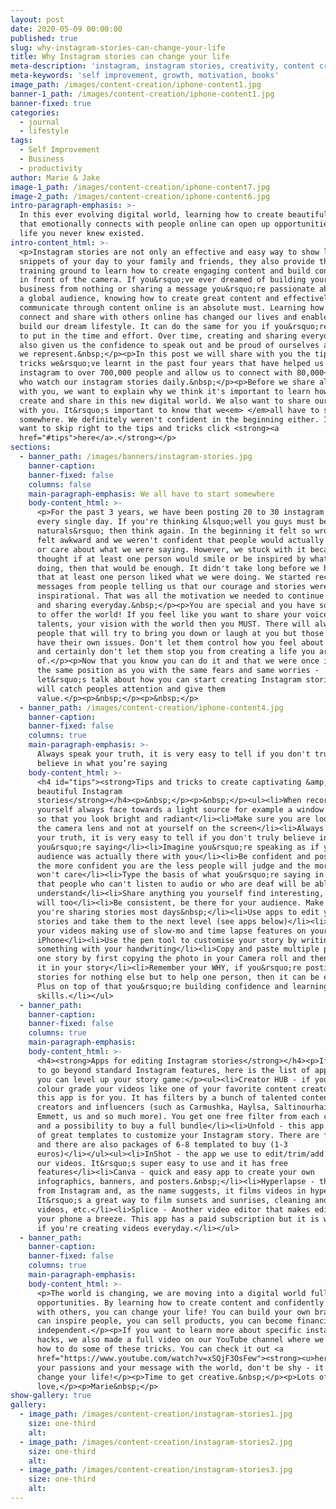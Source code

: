 ```yaml
---
layout: post
date: 2020-05-09 00:00:00
published: true
slug: why-instagram-stories-can-change-your-life
title: Why Instagram stories can change your life
meta-description: 'instagram, instagram stories, creativity, content creation'
meta-keywords: 'self improvement, growth, motivation, books'
image_path: /images/content-creation/iphone-content1.jpg
banner-1_path: /images/content-creation/iphone-content1.jpg
banner-fixed: true
categories:
  - journal
  - lifestyle
tags:
  - Self Improvement
  - Business
  - productivity
author: Marie & Jake
image-1_path: /images/content-creation/iphone-content7.jpg
image-2_path: /images/content-creation/iphone-content6.jpg
intro-paragraph-emphasis: >-
  In this ever evolving digital world, learning how to create beautiful content
  that emotionally connects with people online can open up opportunities in your
  life you never knew existed.
intro-content_html: >-
  <p>Instagram stories are not only an effective and easy way to show little
  snippets of your day to your family and friends, they also provide the perfect
  training ground to learn how to create engaging content and build confidence
  in front of the camera. If you&rsquo;ve ever dreamed of building your own
  business from nothing or sharing a message you&rsquo;re passionate about with
  a global audience, knowing how to create great content and effectively
  communicate through content online is an absolute must. Learning how to
  connect and share with others online has changed our lives and enabled us to
  build our dream lifestyle. It can do the same for you if you&rsquo;re willing
  to put in the time and effort. Over time, creating and sharing everyday has
  also given us the confidence to speak out and be proud of ourselves and what
  we represent.&nbsp;</p><p>In this post we will share with you the tips and
  tricks we&rsquo;ve learnt in the past four years that have helped us grow our
  instagram to over 700,000 people and allow us to connect with 80,000+ people
  who watch our instagram stories daily.&nbsp;</p><p>Before we share all this
  with you, we want to explain why we think it's important to learn how to
  create and share in this new digital world. We also want to share our story
  with you. It&rsquo;s important to know that we<em> </em>all have to start
  somewhere. We definitely weren't confident in the beginning either. If you
  want to skip right to the tips and tricks click <strong><a
  href="#tips">here</a>.</strong></p>
sections:
  - banner_path: /images/banners/instagram-stories.jpg
    banner-caption:
    banner-fixed: false
    columns: false
    main-paragraph-emphasis: We all have to start somewhere
    body-content_html: >-
      <p>For the past 3 years, we have been posting 20 to 30 instagram stories
      every single day. If you're thinking &lsquo;well you guys must be
      naturals&rsquo; then think again. In the beginning it felt so wrong!! We
      felt awkward and we weren't confident that people would actually get value
      or care about what we were saying. However, we stuck with it because we
      thought if at least one person would smile or be inspired by what we were
      doing, then that would be enough. It didn't take long before we had proof
      that at least one person liked what we were doing. We started receiving
      messages from people telling us that our courage and stories were
      inspirational. That was all the motivation we needed to continue creating
      and sharing everyday.&nbsp;</p><p>You are special and you have something
      to offer the world! If you feel like you want to share your voice, your
      talents, your vision with the world then you MUST. There will always be
      people that will try to bring you down or laugh at you but those people
      have their own issues. Don't let them control how you feel about yourself
      and certainly don't let them stop you from creating a life you are proud
      of.</p><p>Now that you know you can do it and that we were once in exactly
      the same position as you with the same fears and same worries -
      let&rsquo;s talk about how you can start creating Instagram stories that
      will catch peoples attention and give them
      value.</p><p>&nbsp;</p><p>&nbsp;</p>
  - banner_path: /images/content-creation/iphone-content4.jpg
    banner-caption:
    banner-fixed: false
    columns: true
    main-paragraph-emphasis: >-
      Always speak your truth, it is very easy to tell if you don't truly
      believe in what you’re saying
    body-content_html: >-
      <h4 id="tips"><strong>Tips and tricks to create captivating &amp;
      beautiful Instagram
      stories</strong></h4><p>&nbsp;</p><p>&nbsp;</p><ul><li>When recording
      yourself always face towards a light source for example a window or lamp
      so that you look bright and radiant</li><li>Make sure you are looking at
      the camera lens and not at yourself on the screen</li><li>Always speak
      your truth, it is very easy to tell if you don't truly believe in what
      you&rsquo;re saying</li><li>Imagine you&rsquo;re speaking as if your
      audience was actually there with you</li><li>Be confident and positive,
      the more confident you are the less people will judge and the more you
      won't care</li><li>Type the basis of what you&rsquo;re saying in text so
      that people who can't listen to audio or who are deaf will be able to
      understand</li><li>Share anything you yourself find interesting, others
      will too</li><li>Be consistent, be there for your audience. Make sure
      you're sharing stories most days&nbsp;</li><li>Use apps to edit your
      stories and take them to the next level (see apps below)</li><li>Mix up
      your videos making use of slow-mo and time lapse features on your
      iPhone</li><li>Use the pen tool to customise your story by writing
      something with your handwriting</li><li>Copy and paste multiple photos in
      one story by first copying the photo in your Camera roll and then pasting
      it in your story</li><li>Remember your WHY, if you&rsquo;re posting
      stories for nothing else but to help one person, then it can be enough.
      Plus on top of that you&rsquo;re building confidence and learning valuable
      skills.</li></ul>
  - banner_path:
    banner-caption:
    banner-fixed: false
    columns: true
    main-paragraph-emphasis:
    body-content_html: >-
      <h4><strong>Apps for editing Instagram stories</strong></h4><p>If you want
      to go beyond standard Instagram features, here is the list of apps where
      you can level up your story game:</p><ul><li>Creator HUB - if you want to
      colour grade your videos like one of your favorite content creators, then
      this app is for you. It has filters by a bunch of talented content
      creators and influencers (such as Carmushka, Haylsa, Saltinourhair,
      Emmett, us and so much more). You get one free filter from each creator
      and a possibility to buy a full bundle</li><li>Unfold - this app has lots
      of great templates to customize your Instagram story. There are free ones
      and there are also packages of 6-8 templated to buy (1-3
      euros)</li></ul><ul><li>InShot - the app we use to edit/trim/add music to
      our videos. It&rsquo;s super easy to use and it has free
      features</li><li>Canva - quick and easy app to create your own
      infographics, banners, and posters.&nbsp;</li><li>Hyperlapse - this app is
      from Instagram and, as the name suggests, it films videos in hyperlapse.
      It&rsquo;s a great way to film sunsets and sunrises, cleaning and packing
      videos, etc.</li><li>Splice - Another video editor that makes editing on
      your phone a breeze. This app has a paid subscription but it is worth it
      if you're creating videos everyday.</li></ul>
  - banner_path:
    banner-caption:
    banner-fixed: false
    columns: true
    main-paragraph-emphasis:
    body-content_html: >-
      <p>The world is changing, we are moving into a digital world full of
      opportunities. By learning how to create content and confidently share
      with others, you can change your life! You can build your own brand, you
      can inspire people, you can sell products, you can become financially
      independent.</p><p>If you want to learn more about specific instagram
      hacks, we also made a full video on our YouTube channel where we show you
      how to do some of these tricks. You can check it out <a
      href="https://www.youtube.com/watch?v=xSQjF3OsFew"><strong><u>here</u></strong></a><strong><u>.</u></strong></p><p>Share
      your passions and your message with the world, don't be shy - it could
      change your life!</p><p>Time to get creative.&nbsp;</p><p>Lots of
      love,</p><p>Marie&nbsp;</p>
show-gallery: true
gallery:
  - image_path: /images/content-creation/instagram-stories1.jpg
    size: one-third
    alt:
  - image_path: /images/content-creation/instagram-stories2.jpg
    size: one-third
    alt:
  - image_path: /images/content-creation/instagram-stories3.jpg
    size: one-third
    alt:
---
```


